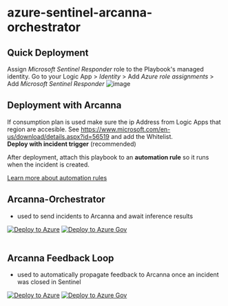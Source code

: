 # azure-sentinel-arcanna-orchestrator



## Quick Deployment
Assign *Microsoft Sentinel Responder* role to the Playbook's managed identity.
Go to your Logic App > *Identity* > Add *Azure role assignments* > Add  *Microsoft Sentinel Responder* 
![image](https://user-images.githubusercontent.com/6702878/204793403-c6be8ca4-2c74-43c2-bd1e-59fb9b9e5143.png)


## Deployment with Arcanna 
If consumption plan is used make sure the ip Address from Logic Apps that region are accesible.
See https://www.microsoft.com/en-us/download/details.aspx?id=56519 and add the Whitelist.  
**Deploy with incident trigger** (recommended)

After deployment, attach this playbook to an **automation rule** so it runs when the incident is created.

[Learn more about automation rules](https://docs.microsoft.com/azure/sentinel/automate-incident-handling-with-automation-rules#creating-and-managing-automation-rules)

## Arcanna-Orchestrator 
- used to send incidents to Arcanna and await inference results 

[![Deploy to Azure](https://aka.ms/deploytoazurebutton)](https://portal.azure.com/#create/Microsoft.Template/uri/https%3A%2F%2Fraw.githubusercontent.com%2Fsiscale%2Fazure-sentinel-arcanna-orchestrator%2Fmaster%2Fazuredeploy.json)
[![Deploy to Azure Gov](https://aka.ms/deploytoazuregovbutton)](https://portal.azure.us/#create/Microsoft.Template/uri/https%3A%2F%2Fraw.githubusercontent.com%2Fsiscale%2Fazure-sentinel-arcanna-orchestrator%2Fmaster%2Fazuredeploy.json)
<br><br>


## Arcanna Feedback Loop
- used to automatically propagate feedback to Arcanna once an incident was closed in Sentinel

[![Deploy to Azure](https://aka.ms/deploytoazurebutton)](https://portal.azure.com/#create/Microsoft.Template/uri/https%3A%2F%2Fraw.githubusercontent.com%2Fsiscale%2Fazure-sentinel-arcanna-orchestrator%2Fmaster%2Farcanna-feedback-loop%2Fazuredeploy.json)
[![Deploy to Azure Gov](https://aka.ms/deploytoazuregovbutton)](https://portal.azure.us/#create/Microsoft.Template/uri/https%3A%2F%2Fraw.githubusercontent.com%2Fsiscale%2Fazure-sentinel-arcanna-orchestrator%2Fmaster%2Farcanna-feedback-loop%2Fazuredeploy.json)
<br><br>
